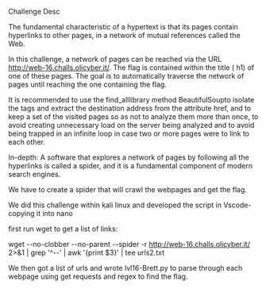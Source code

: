 Challenge Desc

The fundamental characteristic of a hypertext is that its pages contain hyperlinks to other pages, in a network of mutual references called the Web.

In this challenge, a network of pages can be reached via the URL http://web-16.challs.olicyber.it/. The flag is contained within the title ( h1) of one of these pages. The goal is to automatically traverse the network of pages until reaching the one containing the flag.

It is recommended to use the find_alllibrary method BeautifulSoupto isolate the tags <a>and extract the destination address from the attribute href, and to keep a set of the visited pages so as not to analyze them more than once, to avoid creating unnecessary load on the server being analyzed and to avoid being trapped in an infinite loop in case two or more pages were to link to each other.

In-depth: A software that explores a network of pages by following all the hyperlinks is called a spider, and it is a fundamental component of modern search engines.


We have to create a spider that will crawl the webpages and get the flag.

We did this challenge within kali linux and developed the script in Vscode- copying it into nano 

first run wget to get a list of links:

wget --no-clobber --no-parent --spider -r http://web-16.challs.olicyber.it/ 2>&1 | grep '^--' | awk '{print $3}' | tee urls2.txt


We then got a list of urls and wrote lvl16-Brett.py to parse through each webpage using get requests and regex to find the flag. 